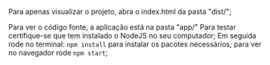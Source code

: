 Para apenas visualizar o projeto,
abra o index.html da pasta "dist/";

Para ver o código fonte, a aplicação está na pasta "app/"
Para testar certifique-se que tem instalado o NodeJS no seu computador;
Em seguida rode no terminal: `npm install` para instalar os pacotes necessários;
para ver no navegador rode `npm start`;